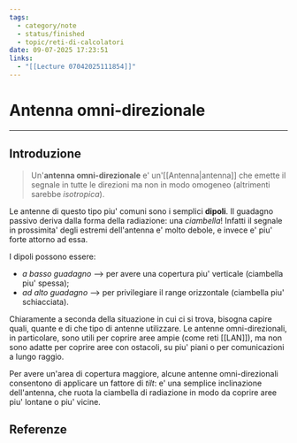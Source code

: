 ```yaml
---
tags:
  - category/note
  - status/finished
  - topic/reti-di-calcolatori
date: 09-07-2025 17:23:51
links:
  - "[[Lecture 07042025111854]]"
---
```

# Antenna omni-direzionale
---
## Introduzione
> Un'**antenna omni-direzionale** e' un'[[Antenna|antenna]] che emette il segnale in tutte le direzioni ma non in modo omogeneo (altrimenti sarebbe _isotropica_).

Le antenne di questo tipo piu' comuni sono i semplici **dipoli**. Il guadagno passivo deriva dalla forma della radiazione: una _ciambella_! Infatti il segnale in prossimita' degli estremi dell'antenna e' molto debole, e invece e' piu' forte attorno ad essa.

I dipoli possono essere:
- _a basso guadagno_ --> per avere una copertura piu' verticale (ciambella piu' spessa);
- _ad alto guadagno_ --> per privilegiare il range orizzontale (ciambella piu' schiacciata).

Chiaramente a seconda della situazione in cui ci si trova, bisogna capire quali, quante e di che tipo di antenne utilizzare. Le antenne omni-direzionali, in particolare, sono utili per coprire aree ampie (come reti [[LAN]]), ma non sono adatte per coprire aree con ostacoli, su piu' piani o per comunicazioni a lungo raggio.

Per avere un'area di copertura maggiore, alcune antenne omni-direzionali consentono di applicare un fattore di _tilt_: e' una semplice inclinazione dell'antenna, che ruota la ciambella di radiazione in modo da coprire aree piu' lontane o piu' vicine.

## Referenze